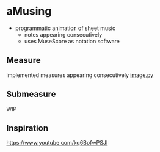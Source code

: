 # aMusing
- programmatic animation of sheet music
  - notes appearing consecutively
  - uses MuseScore as notation software

## Measure
implemented measures appearing consecutively
[image.py](https://github.com/leftgoes/aMusing/blob/main/image.py)

## Submeasure
WIP

## Inspiration
https://www.youtube.com/kq6BofwPSJI

